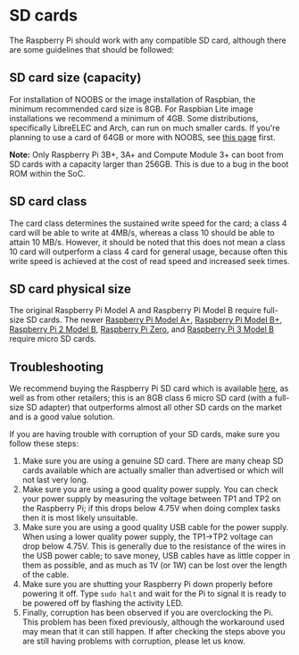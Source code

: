 # SD cards

The Raspberry Pi should work with any compatible SD card, although there are some guidelines that should be followed:

## SD card size (capacity) 

For installation of NOOBS or the image installation of Raspbian, the minimum recommended card size is 8GB. For Raspbian Lite image installations we recommend a minimum of 4GB. Some distributions, specifically LibreELEC and Arch, can run on much smaller cards. If you're planning to use a card of 64GB or more with NOOBS, see [this page](sdxc_formatting.md) first.

**Note:** Only Raspberry Pi 3B+, 3A+ and Compute Module 3+ can boot from SD cards with a capacity larger than 256GB. This is due to a bug in the boot ROM within the SoC.

## SD card class

The card class determines the sustained write speed for the card; a class 4 card will be able to write at 4MB/s, whereas a class 10 should be able to attain 10 MB/s. However, it should be noted that this does not mean a class 10 card will outperform a class 4 card for general usage, because often this write speed is achieved at the cost of read speed and increased seek times.

## SD card physical size

The original Raspberry Pi Model A and Raspberry Pi Model B require full-size SD cards. The newer [Raspberry Pi Model A+](https://www.raspberrypi.org/products/raspberry-pi-1-model/), [Raspberry Pi Model B+](https://www.raspberrypi.org/products/raspberry-pi-1-model-b/), [Raspberry Pi 2 Model B](https://www.raspberrypi.org/products/raspberry-pi-2-model-b/), [Raspberry Pi Zero](https://www.raspberrypi.org/products/raspberry-pi-zero/), and [Raspberry Pi 3 Model B](https://www.raspberrypi.org/products/raspberry-pi-3-model-b/) require micro SD cards.

## Troubleshooting

We recommend buying the Raspberry Pi SD card which is available [here](https://shop.pimoroni.com/products/noobs-8gb-sd-card), as well as from other retailers; this is an 8GB class 6 micro SD card (with a full-size SD adapter) that outperforms almost all other SD cards on the market and is a good value solution.

If you are having trouble with corruption of your SD cards, make sure you follow these steps:

1. Make sure you are using a genuine SD card. There are many cheap SD cards available which are actually smaller than advertised or which will not last very long.
2. Make sure you are using a good quality power supply. You can check your power supply by measuring the voltage between TP1 and TP2 on the Raspberry Pi; if this drops below 4.75V when doing complex tasks then it is most likely unsuitable.
3. Make sure you are using a good quality USB cable for the power supply. When using a lower quality power supply, the TP1->TP2 voltage can drop below 4.75V. This is generally due to the resistance of the wires in the USB power cable; to save money, USB cables have as little copper in them as possible, and as much as 1V (or 1W) can be lost over the length of the cable.
4. Make sure you are shutting your Raspberry Pi down properly before powering it off. Type `sudo halt` and wait for the Pi to signal it is ready to be powered off by flashing the activity LED.
5. Finally, corruption has been observed if you are overclocking the Pi. This problem has been fixed previously, although the workaround used may mean that it can still happen. If after checking the steps above you are still having problems with corruption, please let us know.
